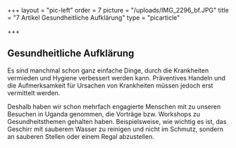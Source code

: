 +++
layout = "pic-left"
order = 7
picture = "/uploads/IMG_2296_bf.JPG"
title = "7 Artikel Gesundheitliche Aufklärung"
type = "picarticle"

+++
## Gesundheitliche Aufklärung

Es sind manchmal schon ganz einfache Dinge, durch die Krankheiten vermieden und Hygiene verbessert werden kann. Präventives Handeln und die Aufmerksamkeit für Ursachen von Krankheiten müssen jedoch erst vermittelt werden.

Deshalb haben wir schon mehrfach engagierte Menschen mit zu unseren Besuchen in Uganda genommen, die  Vorträge bzw. Workshops zu Gesundheitsthemen gehalten haben. Beispielsweise, wie wichtig es ist, das Geschirr mit sauberem Wasser zu reinigen und nicht im Schmutz, sondern an sauberen Stellen oder einem Regal abzustellen.